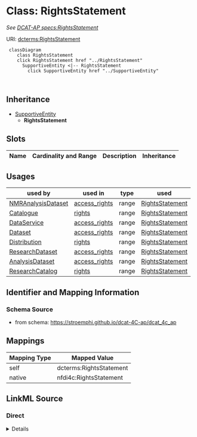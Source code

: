 

# Class: RightsStatement


_See [DCAT-AP specs:RightsStatement](https://semiceu.github.io/DCAT-AP/releases/3.0.0/#RightsStatement)_





URI: [dcterms:RightsStatement](http://purl.org/dc/terms/RightsStatement)






```mermaid
 classDiagram
    class RightsStatement
    click RightsStatement href "../RightsStatement"
      SupportiveEntity <|-- RightsStatement
        click SupportiveEntity href "../SupportiveEntity"
      
      
```





## Inheritance
* [SupportiveEntity](SupportiveEntity.md)
    * **RightsStatement**



## Slots

| Name | Cardinality and Range | Description | Inheritance |
| ---  | --- | --- | --- |





## Usages

| used by | used in | type | used |
| ---  | --- | --- | --- |
| [NMRAnalysisDataset](NMRAnalysisDataset.md) | [access_rights](access_rights.md) | range | [RightsStatement](RightsStatement.md) |
| [Catalogue](Catalogue.md) | [rights](rights.md) | range | [RightsStatement](RightsStatement.md) |
| [DataService](DataService.md) | [access_rights](access_rights.md) | range | [RightsStatement](RightsStatement.md) |
| [Dataset](Dataset.md) | [access_rights](access_rights.md) | range | [RightsStatement](RightsStatement.md) |
| [Distribution](Distribution.md) | [rights](rights.md) | range | [RightsStatement](RightsStatement.md) |
| [ResearchDataset](ResearchDataset.md) | [access_rights](access_rights.md) | range | [RightsStatement](RightsStatement.md) |
| [AnalysisDataset](AnalysisDataset.md) | [access_rights](access_rights.md) | range | [RightsStatement](RightsStatement.md) |
| [ResearchCatalog](ResearchCatalog.md) | [rights](rights.md) | range | [RightsStatement](RightsStatement.md) |






## Identifier and Mapping Information







### Schema Source


* from schema: https://stroemphi.github.io/dcat-4C-ap/dcat_4c_ap




## Mappings

| Mapping Type | Mapped Value |
| ---  | ---  |
| self | dcterms:RightsStatement |
| native | nfdi4c:RightsStatement |







## LinkML Source

<!-- TODO: investigate https://stackoverflow.com/questions/37606292/how-to-create-tabbed-code-blocks-in-mkdocs-or-sphinx -->

### Direct

<details>
```yaml
name: RightsStatement
description: See [DCAT-AP specs:RightsStatement](https://semiceu.github.io/DCAT-AP/releases/3.0.0/#RightsStatement)
from_schema: https://stroemphi.github.io/dcat-4C-ap/dcat_4c_ap
is_a: SupportiveEntity
abstract: false
class_uri: dcterms:RightsStatement

```
</details>

### Induced

<details>
```yaml
name: RightsStatement
description: See [DCAT-AP specs:RightsStatement](https://semiceu.github.io/DCAT-AP/releases/3.0.0/#RightsStatement)
from_schema: https://stroemphi.github.io/dcat-4C-ap/dcat_4c_ap
is_a: SupportiveEntity
abstract: false
class_uri: dcterms:RightsStatement

```
</details>